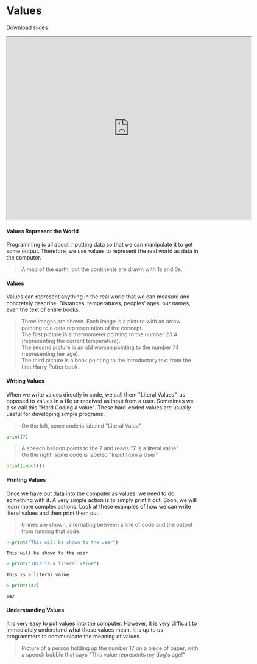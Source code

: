 # Values

[Download slides](Values.pdf)


<iframe style="width: 640px; height: 480px;" width="300" height="150" allowfullscreen="allowfullscreen" webkitallowfullscreen="webkitallowfullscreen" mozallowfullscreen="mozallowfullscreen"
title="Values.pdf"
src="https://www.youtube.com/embed/4KBq_cPz3U0?feature=oembed&amp;rel=0" ></iframe>


#### Values Represent the World

Programming is all about inputting data so that we can manipulate it to get some output.
Therefore, we use values to represent the real world as data in the computer.

> A map of the earth, but the continents are drawn with 1s and 0s.

#### Values

Values can represent anything in the real world that we can measure and concretely describe.
Distances, temperatures, peoples' ages, our names, even the text of entire books.

> Three images are shown. Each image is a picture with an arrow pointing to a data representation of the concept.  
> The first picture is a thermometer pointing to the number 23.4 (representing the current temperature).  
> The second picture is an old woman pointing to the number 74 (representing her age).  
> The third picture is a book pointing to the introductory text from the first Harry Potter book.

#### Writing Values

When we write values directly in code, we call them "Literal Values", as opposed to values in a file or received as input from a user.
Sometimes we also call this "Hard Coding a value".
These hard-coded values are usually useful for developing simple programs.

> On the left, some code is labeled "Literal Value"

```python
print(7)
```

> A speech balloon points to the 7 and reads "7 is a literal value".  
> On the right, some code is labeled "Input from a User"

```python
print(input())
```

#### Printing Values

Once we have put data into the computer as values, we need to do something with it.
A very simple action is to simply print it out.
Soon, we will learn more complex actions.
Look at these examples of how we can write literal values and then print them out.

> 6 lines are shown, alternating between a line of code and the output from running that code.

```python
> print("This will be shown to the user")
```
    This will be shown to the user
```python
> print("This is a literal value")
```
    This is a literal value
```python
> print(142)
```
    142

#### Understanding Values

It is very easy to put values into the computer.
However, it is very difficult to immediately understand what those values mean.
It is up to us programmers to communicate the meaning of values.

> Picture of a person holding up the number 17 on a piece of paper, with a speech bubble that says "This value represents my dog's age!"
